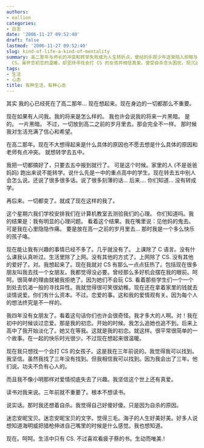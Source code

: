 ```yaml
---
authors:
- eallion
categories:
- 日志
date: '2006-11-27 09:52:40'
draft: false
lastmod: '2006-11-27 09:52:40'
slug: kind-of-life-a-kind-of-mentality
summary: 高二那年与师长的冲突和转学失败成为人生转折点，曾经的乐观少年逐渐陷入抑郁与自我封闭。心理测试显示存在明显心理问题，如今仅对 CS 游戏保持狂热，拒绝恋爱只因对方不懂
  CS。虽怀念初恋的温暖，却坚持寻找会打 CS 的女孩并相信真爱。曾受自杀念头困扰，现沉迷游戏与痞子蔡的文字，生活只剩虚拟世界的慰藉！
tags:
- 生活
- 心态
title: 有种生活，有种心态
---
```

其实
我的心已经死在了高二那年...
现在想起来。现在身边的一切都那么不重要。

现在如果有人问我。我的将来是怎么样的。
我也许会说我的将来一片黑暗。
是的。
一片黑暗。
不过，一切放到高二之前的岁月里去。那会完全不一样。
那时候我对生活充满了信心和希望。

在高二那年。现在不大想得起来是什么具体的原因也不愿去想是什么具体的原因和老师有点冲突。
就想转学去五中。

我把一切都搞好了，只要去五中报到就行了。
可是这个时候。家里的人 (不是爸爸妈妈) 跑出来说不能转学。说什么先是一中的重点高中的学生。现在转去五中别人会怎么说。还说了很多很多话。说了很多刻薄的话...
后来....
你们知道... 没有转成学。

再后来。一切都变了。就成了现在这样的我了。

这个星期六我们学校安排我们在计算机教室去测验我们的心理。
你们知道吗。我的结果是：我有明显的心理问题。
看着这个结果。我在嘴里说：见他妈的鬼去。
可是我在心里隐隐作痛。
要是放在高一之前的岁月里去... 那时我是一个多么快乐的孩子咯。

现在能让我有兴趣的事情已经不多了。几乎就没有了。
上课除了 C 语言。没有什么课我认真听过。生活里除了上网。没有其他的方式了。上网除了 CS. 没有其他的爱好了。对。我想起来了。现在我就对 CS 有那么一点点狂热了。包括现在很多朋友叫我去找一个女朋友。我都觉得没必要。曾经那么多好机会摆在我的眼前。呵呵。很简单的理由就被我拒绝了。因为她们不会玩 CS. 看着那些学生们一个一个到处去饥渴一般的寻找异性。我就觉得很可笑很幼稚。现在还在拿着家里的钱就去谈情说爱。你们有什么资本。不过。恋爱的事。这和我的爱情观有关。因为每个人的想法终究是不一样的。

我四年没有女朋友了。看着这句话你们也许会很奇怪。我才多大的人啊。对！我在初中的时候谈过恋爱。那是我的初恋。开始的时候。我怎么追她也追不到。后来上高中了我开始淡化了。她又在等我。这就是我的初恋。就这样。很平常很简单的一个故事。在一起的快乐时光很少。不过现在想起来很温暖。

现在我只想找一个会打 CS 的女孩子。这是我在三年前说的。我觉得我可以找到。我坚信。虽然我找了三年没有找到。但我相信我可以找到。因为我会出了三年。他们说。功夫不负有心人的。

而且我不像小明那样对爱情彻底失去了兴趣。我坚信这个世上还有真爱。

读书对我来说。三年前就不重要了。根本不想读书。

说实话。那时我还想着自杀。我觉得自己好傻好傻。只是因为自杀的原因。

迷恋安昵宝贝。迷恋安昵宝贝的文字。觉得三毛。海子的人生好美好美。好多人说想知道海明威把猎枪伸进自己嘴里的时候是什么感觉。我也想知道。

现在。呵呵。生活中只有 CS. 不过喜欢看疲子蔡的书。生动而唯美.!